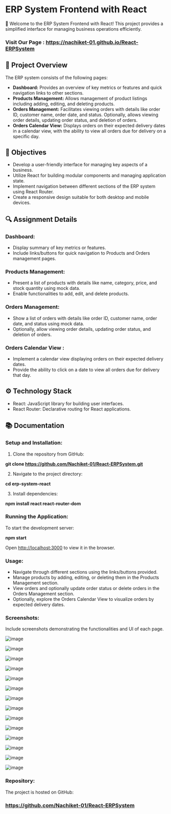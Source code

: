 # ERP System Frontend with React

🚀 Welcome to the ERP System Frontend with React! This project provides a simplified interface for managing business operations efficiently.

### Visit Our Page : https://nachiket-01.github.io/React-ERPSystem

## 📝 Project Overview

The ERP system consists of the following pages:

- **Dashboard:** Provides an overview of key metrics or features and quick navigation links to other sections.
- **Products Management:** Allows management of product listings including adding, editing, and deleting products.
- **Orders Management:** Facilitates viewing orders with details like order ID, customer name, order date, and status. Optionally, allows viewing order details, updating order status, and deletion of orders.
- **Orders Calendar View:** Displays orders on their expected delivery dates in a calendar view, with the ability to view all orders due for delivery on a specific day.

## 🎯 Objectives

- Develop a user-friendly interface for managing key aspects of a business.
- Utilize React for building modular components and managing application state.
- Implement navigation between different sections of the ERP system using React Router.
- Create a responsive design suitable for both desktop and mobile devices.

## 🔍 Assignment Details

### Dashboard:
- Display summary of key metrics or features.
- Include links/buttons for quick navigation to Products and Orders management pages.

### Products Management:
- Present a list of products with details like name, category, price, and stock quantity using mock data.
- Enable functionalities to add, edit, and delete products.

### Orders Management:
- Show a list of orders with details like order ID, customer name, order date, and status using mock data.
- Optionally, allow viewing order details, updating order status, and deletion of orders.

### Orders Calendar View :
- Implement a calendar view displaying orders on their expected delivery dates.
- Provide the ability to click on a date to view all orders due for delivery that day.

## ⚙️ Technology Stack

- React: JavaScript library for building user interfaces.
- React Router: Declarative routing for React applications.


## 📚 Documentation

### Setup and Installation:

1. Clone the repository from GitHub:

**git clone https://github.com/Nachiket-01/React-ERPSystem.git**

2. Navigate to the project directory:

**cd erp-system-react**

3. Install dependencies:
   
**npm install react react-router-dom**

### Running the Application:

To start the development server:

**npm start**

Open [http://localhost:3000](http://localhost:3000) to view it in the browser.

### Usage:

- Navigate through different sections using the links/buttons provided.
- Manage products by adding, editing, or deleting them in the Products Management section.
- View orders and optionally update order status or delete orders in the Orders Management section.
- Optionally, explore the Orders Calendar View to visualize orders by expected delivery dates.

### Screenshots:

Include screenshots demonstrating the functionalities and UI of each page.

![image](https://github.com/Nachiket-01/React-ERPSystem/assets/65771120/94075c29-e830-4ecb-b3de-97e7fd6f83a9)

![image](https://github.com/Nachiket-01/React-ERPSystem/assets/65771120/b441357b-f43b-4b72-b096-aabd4a410b72)

![image](https://github.com/Nachiket-01/React-ERPSystem/assets/65771120/7ae1739b-9dea-4682-b86f-b20efdea9f0d)

![image](https://github.com/Nachiket-01/React-ERPSystem/assets/65771120/2d432b98-bfdb-4a18-beb6-34bb075f4159)

![image](https://github.com/Nachiket-01/React-ERPSystem/assets/65771120/0f1c2166-5841-41ed-8bc5-eff7208596b1)

![image](https://github.com/Nachiket-01/React-ERPSystem/assets/65771120/07e118c3-497d-40d4-9663-abc6c1f0d90e)

![image](https://github.com/Nachiket-01/React-ERPSystem/assets/65771120/a1a1a344-2369-4c39-8dc6-359ed58ef8f7)

![image](https://github.com/Nachiket-01/React-ERPSystem/assets/65771120/8d3df869-1658-4d4c-9b23-dbed2cca09f2)

![image](https://github.com/Nachiket-01/React-ERPSystem/assets/65771120/0f06ba5a-05bd-4796-aa8e-ee141a1add41)

![image](https://github.com/Nachiket-01/React-ERPSystem/assets/65771120/c4d73292-c9fe-4d63-9991-f5b07db49b7d)

![image](https://github.com/Nachiket-01/React-ERPSystem/assets/65771120/6d4dd900-6ebe-48be-8c59-b81c6ae81925)

![image](https://github.com/Nachiket-01/React-ERPSystem/assets/65771120/6ae4f2fe-8cce-4ff8-8172-a2af86465c7b)

![image](https://github.com/Nachiket-01/React-ERPSystem/assets/65771120/c5085f30-755e-4d48-89e4-a46d98193e3e)

![image](https://github.com/Nachiket-01/React-ERPSystem/assets/65771120/3aee5a6a-b254-494a-b299-36be14aab5bb)



### Repository:

The project is hosted on GitHub: 
### https://github.com/Nachiket-01/React-ERPSystem


